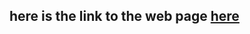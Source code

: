 ## here is the link to the web page [here](https://utkarshprakash19.github.io/UtkarshPrakash19-FrontEnd_Projects/)
